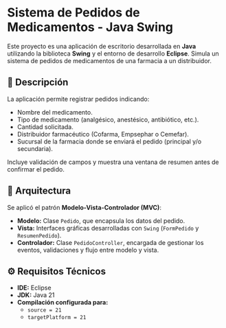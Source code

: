# Sistema de Pedidos de Medicamentos - Java Swing

Este proyecto es una aplicación de escritorio desarrollada en **Java** utilizando la biblioteca **Swing** y el entorno de desarrollo **Eclipse**. Simula un sistema de pedidos de medicamentos de una farmacia a un distribuidor.

## 📌 Descripción

La aplicación permite registrar pedidos indicando:

- Nombre del medicamento.
- Tipo de medicamento (analgésico, anestésico, antibiótico, etc.).
- Cantidad solicitada.
- Distribuidor farmacéutico (Cofarma, Empsephar o Cemefar).
- Sucursal de la farmacia donde se enviará el pedido (principal y/o secundaria).

Incluye validación de campos y muestra una ventana de resumen antes de confirmar el pedido.

## 🧱 Arquitectura

Se aplicó el patrón **Modelo-Vista-Controlador (MVC)**:

- **Modelo:** Clase `Pedido`, que encapsula los datos del pedido.
- **Vista:** Interfaces gráficas desarrolladas con `Swing` (`FormPedido` y `ResumenPedido`).
- **Controlador:** Clase `PedidoController`, encargada de gestionar los eventos, validaciones y flujo entre modelo y vista.

## ⚙️ Requisitos Técnicos

- **IDE:** Eclipse
- **JDK:** Java 21
- **Compilación configurada para:**
  - `source = 21`
  - `targetPlatform = 21`
